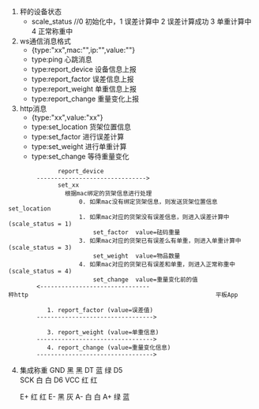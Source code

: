 1. 秤的设备状态
    - scale_status //0 初始化中，1 误差计算中 2 误差计算成功 3 单重计算中 4 正常称重中
2. ws通信消息格式
    - {type:"xx",mac:"",ip:"",value:""}
    - type:ping             心跳消息       
    - type:report_device    设备信息上报
    - type:report_factor    误差信息上报
    - type:report_weight    单重信息上报
    - type:report_change    重量变化上报
3. http消息
    - {type:"xx",value:"xx"}
    - type:set_location     货架位置信息
    - type:set_factor       进行误差计算
    - type:set_weight       进行单重计算
    - type:set_change       等待重量变化

```
              report_device                               
        ------------------------------->
              set_xx
                根据mac绑定的货架信息进行处理
                    0. 如果mac没有绑定货架信息，则发送货架位置信息set_location
                    1. 如果mac对应的货架没有误差信息，则进入误差计算中(scale_status = 1)     
                        set_factor  value=砝码重量
                    3. 如果mac对应的货架已有误差么有单重，则进入单重计算中(scale_status = 3) 
                        set_weight  value=物品数量
                    4. 如果mac对应的货架已有误差和单重，则进入正常称重中(scale_status = 4)   
                        set_change  value=重量变化前的值
        <-------------------------------
秤http                                                     平板App

           1. report_factor (value=误差值)
        --------------------------------->          

           3. report_weight (value=单重信息)
        --------------------------------->    
           4. report_change (value=重量变化信息)
        ---------------------------------> 
```


4. 集成称重 
    GND    黑 黑 
    DT     蓝 绿     D5  
    SCK    白 白     D6
    VCC    红 红


    E+    红  红
    E-    黑  灰
    A-    白  白
    A+    绿  蓝